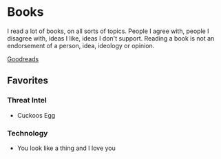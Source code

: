 # Books
I read a lot of books, on all sorts of topics. People I agree with, people I disagree with, ideas I like, ideas I don't support. Reading a book is not an endorsement of a person, idea, ideology or opinion.

[Goodreads](https://www.goodreads.com/user/show/100241594-matthew-j-richard)

## Favorites

### Threat Intel
* Cuckoos Egg


### Technology
* You look like a thing and I love you

